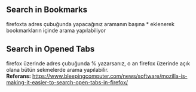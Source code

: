 ## Search in Bookmarks
firefoxta adres çubuğunda yapacağınız aramanın başına * eklenerek bookmarkların içinde arama yapılabiliyor

## Search in Opened Tabs
firefox üzerinde adres çubuğunda % yazarsanız, o an firefox üzerinde açık olana bütün sekmelerde arama yapılabilir. \
**Referans:** https://www.bleepingcomputer.com/news/software/mozilla-is-making-it-easier-to-search-open-tabs-in-firefox/